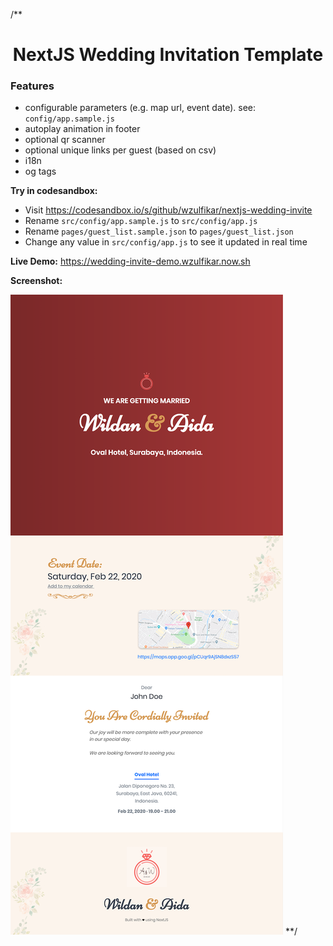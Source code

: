 /** <h1 align="center">NextJS Wedding Invitation Template</h1>

### Features

- configurable parameters (e.g. map url, event date). see: `config/app.sample.js`
- autoplay animation in footer
- optional qr scanner
- optional unique links per guest (based on csv)
- i18n
- og tags

**Try in codesandbox:**

- Visit https://codesandbox.io/s/github/wzulfikar/nextjs-wedding-invite
- Rename `src/config/app.sample.js` to `src/config/app.js`
- Rename `pages/guest_list.sample.json` to `pages/guest_list.json`
- Change any value in `src/config/app.js` to see it updated in real time

**Live Demo:**
https://wedding-invite-demo.wzulfikar.now.sh

**Screenshot:**

![screenshot.png](screenshot.png)
**/